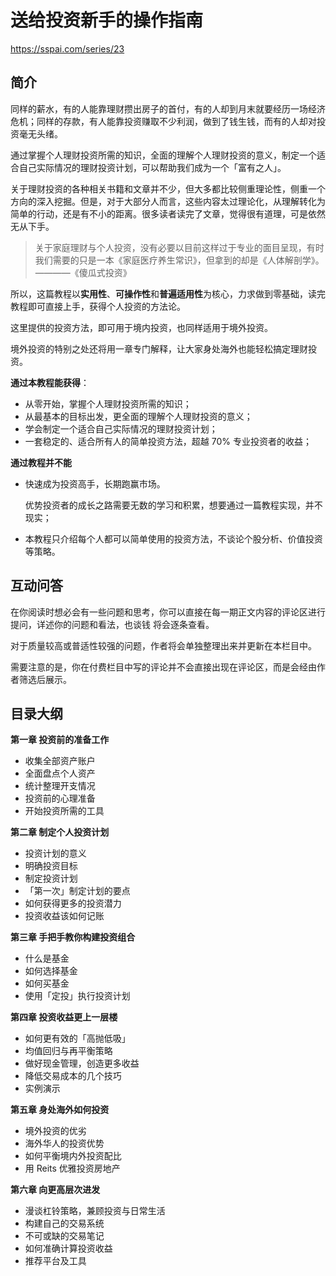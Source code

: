 # 送给投资新手的操作指南

https://sspai.com/series/23



## 简介

同样的薪水，有的人能靠理财攒出房子的首付，有的人却到月末就要经历一场经济危机；同样的存款，有人能靠投资赚取不少利润，做到了钱生钱，而有的人却对投资毫无头绪。

通过掌握个人理财投资所需的知识，全面的理解个人理财投资的意义，制定一个适合自己实际情况的理财投资计划，可以帮助我们成为一个「富有之人」。

关于理财投资的各种相关书籍和文章并不少，但大多都比较侧重理论性，侧重一个方向的深入挖掘。但是，对于大部分人而言，这些内容太过理论化，从理解转化为简单的行动，还是有不小的距离。很多读者读完了文章，觉得很有道理，可是依然无从下手。

> 关于家庭理财与个人投资，没有必要以目前这样过于专业的面目呈现，有时我们需要的只是一本《家庭医疗养生常识》，但拿到的却是《人体解剖学》。————《傻瓜式投资》

所以，这篇教程以**实用性**、**可操作性**和**普遍适用性**为核心，力求做到零基础，读完教程即可直接上手，获得个人投资的方法论。



这里提供的投资方法，即可用于境内投资，也同样适用于境外投资。

境外投资的特别之处还将用一章专门解释，让大家身处海外也能轻松搞定理财投资。



**通过本教程能获得**：

- 从零开始，掌握个人理财投资所需的知识；
- 从最基本的目标出发，更全面的理解个人理财投资的意义；
- 学会制定一个适合自己实际情况的理财投资计划；
- 一套稳定的、适合所有人的简单投资方法，超越 70% 专业投资者的收益；



**通过教程并不能**

- 快速成为投资高手，长期跑赢市场。

  优势投资者的成长之路需要无数的学习和积累，想要通过一篇教程实现，并不现实；

- 本教程只介绍每个人都可以简单使用的投资方法，不谈论个股分析、价值投资等策略。



## 互动问答

在你阅读时想必会有一些问题和思考，你可以直接在每一期正文内容的评论区进行提问，详述你的问题和看法，也谈钱 将会逐条查看。

对于质量较高或普适性较强的问题，作者将会单独整理出来并更新在本栏目中。

需要注意的是，你在付费栏目中写的评论并不会直接出现在评论区，而是会经由作者筛选后展示。



## 目录大纲



**第一章 投资前的准备工作**

- 收集全部资产账户
- 全面盘点个人资产
- 统计整理开支情况
- 投资前的心理准备
- 开始投资所需的工具



**第二章 制定个人投资计划**

- 投资计划的意义
- 明确投资目标
- 制定投资计划
- 「第一次」制定计划的要点
- 如何获得更多的投资潜力
- 投资收益该如何记账



**第三章 手把手教你构建投资组合**

- 什么是基金
- 如何选择基金
- 如何买基金
- 使用「定投」执行投资计划



**第四章 投资收益更上一层楼**

- 如何更有效的「高抛低吸」
- 均值回归与再平衡策略
- 做好现金管理，创造更多收益
- 降低交易成本的几个技巧
- 实例演示



**第五章 身处海外如何投资**

- 境外投资的优劣
- 海外华人的投资优势
- 如何平衡境内外投资配比
- 用 Reits 优雅投资房地产



**第六章 向更高层次进发**

- 漫谈杠铃策略，兼顾投资与日常生活
- 构建自己的交易系统
- 不可或缺的交易笔记
- 如何准确计算投资收益
- 推荐平台及工具